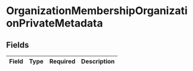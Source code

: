 # OrganizationMembershipOrganizationPrivateMetadata


## Fields

| Field       | Type        | Required    | Description |
| ----------- | ----------- | ----------- | ----------- |